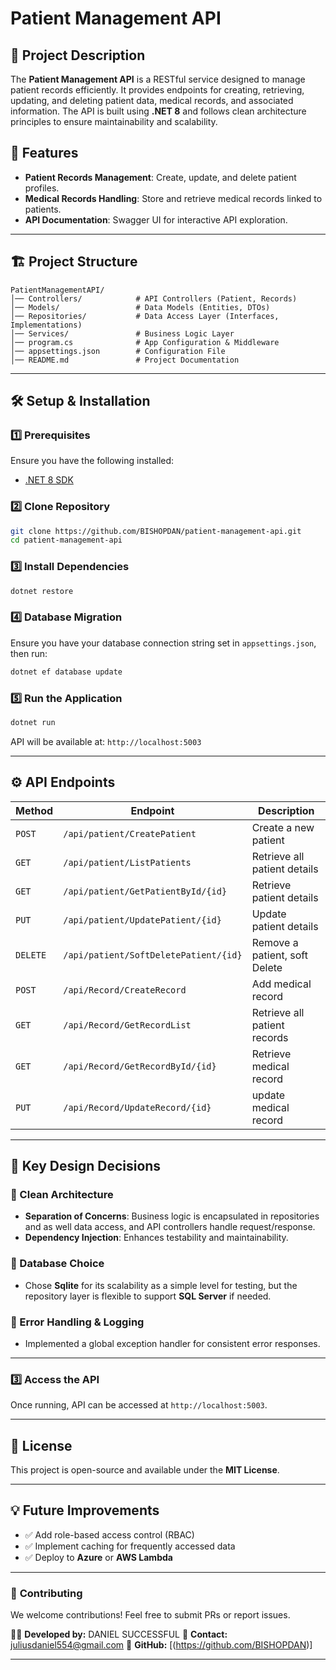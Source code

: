 ﻿# Patient Management API

## 📌 Project Description
The **Patient Management API** is a RESTful service designed to manage patient records efficiently. It provides endpoints for creating, retrieving, updating, and deleting patient data, medical records, and associated information. The API is built using **.NET 8** and follows clean architecture principles to ensure maintainability and scalability.

## 🚀 Features
- **Patient Records Management**: Create, update, and delete patient profiles.
- **Medical Records Handling**: Store and retrieve medical records linked to patients.
- **API Documentation**: Swagger UI for interactive API exploration.

---

## 🏗️ Project Structure
```
PatientManagementAPI/
│── Controllers/            # API Controllers (Patient, Records)
│── Models/                 # Data Models (Entities, DTOs)
│── Repositories/           # Data Access Layer (Interfaces, Implementations)
│── Services/               # Business Logic Layer
│── program.cs              # App Configuration & Middleware
│── appsettings.json        # Configuration File
│── README.md               # Project Documentation
```

---

## 🛠️ Setup & Installation
### **1️⃣ Prerequisites**
Ensure you have the following installed:
- [.NET 8 SDK](https://dotnet.microsoft.com/en-us/download/dotnet/8.0)

### **2️⃣ Clone Repository**
```sh
git clone https://github.com/BISHOPDAN/patient-management-api.git
cd patient-management-api
```

### **3️⃣ Install Dependencies**
```sh
dotnet restore
```

### **4️⃣ Database Migration**
Ensure you have your database connection string set in `appsettings.json`, then run:
```sh
dotnet ef database update
```

### **5️⃣ Run the Application**
```sh
dotnet run
```
API will be available at: `http://localhost:5003`

---

## ⚙️ API Endpoints
| Method | Endpoint | Description |
|--------|----------|--------------|
| `POST` | `/api/patient/CreatePatient` | Create a new patient |
| `GET`  | `/api/patient/ListPatients`| Retrieve all patient details |
| `GET`  | `/api/patient/GetPatientById/{id}` | Retrieve patient details |
| `PUT`  | `/api/patient/UpdatePatient/{id}` | Update patient details |
| `DELETE` | `/api/patient/SoftDeletePatient/{id}` | Remove a patient, soft Delete |
| `POST` | `/api/Record/CreateRecord` | Add medical record |
| `GET`  | `/api/Record/GetRecordList`| Retrieve all patient records |
| `GET`  | `/api/Record/GetRecordById/{id}` | Retrieve medical record |
| `PUT`  | `/api/Record/UpdateRecord/{id}` | update medical record |

---

## 🎯 Key Design Decisions
### **🔹 Clean Architecture**
- **Separation of Concerns**: Business logic is encapsulated in repositories and as well data access, and API controllers handle request/response.
- **Dependency Injection**: Enhances testability and maintainability.

### **🔹 Database Choice**
- Chose **Sqlite** for its scalability as a simple level for testing, but the repository layer is flexible to support **SQL Server** if needed.

### **🔹 Error Handling & Logging**
- Implemented a global exception handler for consistent error responses.

---

### **3️⃣ Access the API**
Once running, API can be accessed at `http://localhost:5003`.

---

## 📜 License
This project is open-source and available under the **MIT License**.

---

## 💡 Future Improvements
- ✅ Add role-based access control (RBAC)
- ✅ Implement caching for frequently accessed data
- ✅ Deploy to **Azure** or **AWS Lambda**

---

### 🔗 **Contributing**
We welcome contributions! Feel free to submit PRs or report issues.

👨‍💻 **Developed by:** DANIEL SUCCESSFUL
📧 **Contact:** juliusdaniel554@gmail.com
📂 **GitHub:** [(https://github.com/BISHOPDAN)]

---